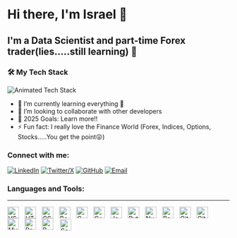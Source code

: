 # Hi there, I'm Israel 👋 

## I'm a Data Scientist and part-time Forex trader(lies.....still learning) 🤣

### 🛠️ My Tech Stack  
<img src="https://readme-typing-svg.demolab.com?font=Fira+Code&pause=1000&color=808080&width=435&lines=Python+%7C+Pandas+%7C+SQL;Data+Science+%7C+Machine+Learning;HTML+%7C+CSS+%7C+Bootstrap" alt="Animated Tech Stack" />

- 🌱 I’m currently learning everything 🤣
- 👯 I’m looking to collaborate with other developers
- 🥅 2025 Goals: Learn more!!
- ⚡ Fun fact: I really love the Finance World (Forex, Indices, Options, Stocks.....You get the point😜)


### Connect with me:

<!-- [![website](https://img.shields.io/badge/-Website-5865F2?style=flat-square&logo=internetexplorer&logoColor=white)](#gh-light-mode-only) -->

[![LinkedIn](https://img.shields.io/badge/-LinkedIn-0077B5?style=flat-square&logo=linkedin&logoColor=white)](https://www.linkedin.com/in/israel-fiyinfoluwa-92a043259)
[![Twitter/X](https://img.shields.io/badge/-Twitter/X-000000?style=flat-square&logo=x&logoColor=white)](https://x.com/fiyin_astute)
[![GitHub](https://img.shields.io/badge/-GitHub-181717?style=flat-square&logo=github&logoColor=white)](https://github.com/astuteIsrael)
[![Email](https://img.shields.io/badge/-Email-8B89CC?style=flat-square&logo=protonmail&logoColor=white)](mailto:israelfiyin28@gmail.com)

### Languages and Tools:

---
[<img align="left" alt="VS Code" width="26px" src="https://cdn.jsdelivr.net/gh/devicons/devicon/icons/vscode/vscode-original.svg" style="padding-right:10px;" />](#)
[<img align="left" alt="HTML5" width="26px" src="https://cdn.jsdelivr.net/gh/devicons/devicon/icons/html5/html5-original.svg" style="padding-right:10px;" />](#)
[<img align="left" alt="CSS3" width="26px" src="https://cdn.jsdelivr.net/gh/devicons/devicon/icons/css3/css3-original.svg" style="padding-right:10px;" />](#)
[<img align="left" alt="Bootstrap" width="26px" src="https://cdn.jsdelivr.net/gh/devicons/devicon/icons/bootstrap/bootstrap-original.svg" style="padding-right:10px;" />](#)
[<img align="left" alt="C" width="26px" src="https://cdn.jsdelivr.net/gh/devicons/devicon/icons/c/c-original.svg" style="padding-right:10px;" />](#)
[<img align="left" alt="C++" width="26px" src="https://cdn.jsdelivr.net/gh/devicons/devicon/icons/cplusplus/cplusplus-original.svg" style="padding-right:10px;" />](#)
[<img align="left" alt="Java" width="26px" src="https://cdn.jsdelivr.net/gh/devicons/devicon/icons/java/java-original.svg" style="padding-right:10px;" />](#)
[<img align="left" alt="Python" width="26px" src="https://cdn.jsdelivr.net/gh/devicons/devicon/icons/python/python-original.svg" style="padding-right:10px;" />](#)
[<img align="left" alt="NumPy" width="26px" src="https://cdn.jsdelivr.net/gh/devicons/devicon/icons/numpy/numpy-original.svg" style="padding-right:10px;" />](#)
[<img align="left" alt="Pandas" width="26px" src="https://cdn.jsdelivr.net/gh/devicons/devicon/icons/pandas/pandas-original.svg" style="padding-right:10px;" />](#)
[<img align="left" alt="Git" width="26px" src="https://cdn.jsdelivr.net/gh/devicons/devicon/icons/git/git-original.svg" style="padding-right:10px;" />](#)
[<img align="left" alt="GitHub" width="26px" src="https://user-images.githubusercontent.com/3369400/139447912-e0f43f33-6d9f-45f8-be46-2df5bbc91289.png" style="padding-right:10px;" />](https://github.com/astuteIsrael)
[<img align="left" alt="MySQL" width="26px" src="https://cdn.jsdelivr.net/gh/devicons/devicon/icons/mysql/mysql-original.svg" style="padding-right:10px;" />](#)
[<img align="left" alt="PostgreSQL" width="26px" src="https://cdn.jsdelivr.net/gh/devicons/devicon/icons/postgresql/postgresql-original.svg" style="padding-right:10px;" />](#)
[<img align="left" alt="R" width="26px" src="https://cdn.jsdelivr.net/gh/devicons/devicon/icons/r/r-original.svg" style="padding-right:10px;" />](#)
[<img align="left" alt="Seaborn" width="26px" src="https://raw.githubusercontent.com/mwaskom/seaborn/master/doc/_static/logo-mark-lightbg.svg" style="padding-right:10px; background-color:white; padding:2px; border-radius:4px;" />](https://seaborn.pydata.org/)
<!-- [<img align="left" alt="BeautifulSoup" width="26px" src="https://www.crummy.com/software/BeautifulSoup/bs4/doc/_static/bs4.png" style="padding-right:10px;" />](https://www.crummy.com/software/BeautifulSoup/) -->
<!-- [<img align="left" alt="Matplotlib" width="26px" src="https://matplotlib.org/stable/_static/logo2_compressed.svg" style="padding-right:10px;" />](https://matplotlib.org/) -->

<br />
<br />
